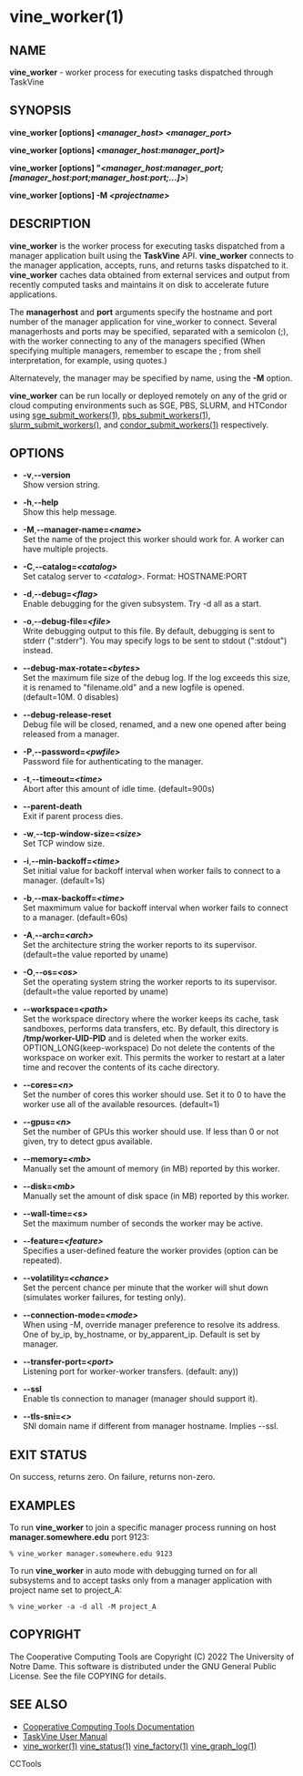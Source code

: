 






















# vine_worker(1)

## NAME
**vine_worker** - worker process for executing tasks
dispatched through TaskVine

## SYNOPSIS
**vine_worker [options] _&lt;manager_host&gt;_ _&lt;manager_port&gt;_**

**vine_worker [options] _&lt;manager_host:manager_port]&gt;_**

**vine_worker [options] "_&lt;manager_host:manager_port;[manager_host:port;manager_host:port;...]&gt;_**)

**vine_worker [options] -M _&lt;projectname&gt;_**

## DESCRIPTION

**vine_worker** is the worker process for executing tasks dispatched
from a manager application built using the **TaskVine** API. **vine_worker**
connects to the manager application, accepts, runs, and returns tasks dispatched to it.
**vine_worker** caches data obtained from external services and output from recently
computed tasks and maintains it on disk to accelerate future applications.



The **managerhost** and **port** arguments specify the hostname and port
number of the manager application for vine_worker to connect. Several
managerhosts and ports may be specified, separated with a semicolon (;), with the
worker connecting to any of the managers specified (When specifying multiple
managers, remember to escape the ; from shell interpretation, for example, using
quotes.)

Alternatevely, the manager may be specified by name, using the **-M** option.



**vine_worker** can be run locally or deployed remotely on any of the
grid or cloud computing environments such as SGE, PBS, SLURM, and HTCondor using
[sge_submit_workers(1)](sge_submit_workers.md), [pbs_submit_workers(1)](pbs_submit_workers.md), [slurm_submit_workers()](slurm_submit_workers.md), and [condor_submit_workers(1)](condor_submit_workers.md) respectively.

## OPTIONS

- **-v**,**--version**<br />Show version string.
- **-h**,**--help**<br />Show this help message.
- **-M**,**--manager-name=_&lt;name&gt;_**<br />Set the name of the project this worker should work for.  A worker can have multiple projects.
- **-C**,**--catalog=_&lt;catalog&gt;_**<br />Set catalog server to _&lt;catalog&gt;_. Format: HOSTNAME:PORT
- **-d**,**--debug=_&lt;flag&gt;_**<br />Enable debugging for the given subsystem. Try -d all as a start.
- **-o**,**--debug-file=_&lt;file&gt;_**<br />Write debugging output to this file. By default, debugging is sent to stderr (":stderr"). You may specify logs to be sent to stdout (":stdout") instead.
- **--debug-max-rotate=_&lt;bytes&gt;_**<br />Set the maximum file size of the debug log.  If the log exceeds this size, it is renamed to "filename.old" and a new logfile is opened.  (default=10M. 0 disables)
- **--debug-release-reset**<br />Debug file will be closed, renamed, and a new one opened after being released from a manager.
- **-P**,**--password=_&lt;pwfile&gt;_**<br />Password file for authenticating to the manager.
- **-t**,**--timeout=_&lt;time&gt;_**<br />Abort after this amount of idle time. (default=900s)
- **--parent-death**<br />Exit if parent process dies.
- **-w**,**--tcp-window-size=_&lt;size&gt;_**<br />Set TCP window size.
- **-i**,**--min-backoff=_&lt;time&gt;_**<br />Set initial value for backoff interval when worker fails to connect to a manager. (default=1s)
- **-b**,**--max-backoff=_&lt;time&gt;_**<br />Set maxmimum value for backoff interval when worker fails to connect to a manager. (default=60s)
- **-A**,**--arch=_&lt;arch&gt;_**<br />Set the architecture string the worker reports to its supervisor. (default=the value reported by uname)
- **-O**,**--os=_&lt;os&gt;_**<br />Set the operating system string the worker reports to its supervisor. (default=the value reported by uname)
- **--workspace=_&lt;path&gt;_**<br /> Set the workspace directory where the worker keeps its cache, task sandboxes, performs data transfers, etc.  By default, this directory is **/tmp/worker-UID-PID** and is deleted when the worker exits.
OPTION_LONG(keep-workspace) Do not delete the contents of the workspace on worker exit.  This permits the worker to restart at a later time and recover the contents of its cache directory.
- **--cores=_&lt;n&gt;_**<br />Set the number of cores this worker should use.  Set it to 0 to have the worker use all of the available resources. (default=1)
- **--gpus=_&lt;n&gt;_**<br />Set the number of GPUs this worker should use. If less than 0 or not given, try to detect gpus available.
- **--memory=_&lt;mb&gt;_**<br />Manually set the amount of memory (in MB) reported by this worker.
- **--disk=_&lt;mb&gt;_**<br />Manually set the amount of disk space (in MB) reported by this worker.
- **--wall-time=_&lt;s&gt;_**<br />Set the maximum number of seconds the worker may be active.
- **--feature=_&lt;feature&gt;_**<br />Specifies a user-defined feature the worker provides (option can be repeated).
- **--volatility=_&lt;chance&gt;_**<br />Set the percent chance per minute that the worker will shut down (simulates worker failures, for testing only).
- **--connection-mode=_&lt;mode&gt;_**<br />When using -M, override manager preference to resolve its address. One of by_ip, by_hostname, or by_apparent_ip. Default is set by manager.
- **--transfer-port=_&lt;port&gt;_**<br /> Listening port for worker-worker transfers.  (default: any))

- **--ssl**<br />Enable tls connection to manager (manager should support it).
- **--tls-sni=_&lt;&gt;_**<br />SNI domain name if different from manager hostname. Implies --ssl.



## EXIT STATUS
On success, returns zero.  On failure, returns non-zero.

## EXAMPLES

To run **vine_worker** to join a specific manager process running on host **manager.somewhere.edu** port 9123:
```
% vine_worker manager.somewhere.edu 9123
```

To run **vine_worker** in auto mode with debugging turned on for all subsystems and
to accept tasks only from a manager application with project name set to project_A:
```
% vine_worker -a -d all -M project_A
```

## COPYRIGHT

The Cooperative Computing Tools are Copyright (C) 2022 The University of Notre Dame.  This software is distributed under the GNU General Public License.  See the file COPYING for details.

## SEE ALSO


- [Cooperative Computing Tools Documentation]("../index.html")
- [TaskVine User Manual]("../taskvine.html")
- [vine_worker(1)](vine_worker.md) [vine_status(1)](vine_status.md) [vine_factory(1)](vine_factory.md) [vine_graph_log(1)](vine_graph_log.md) 


CCTools
